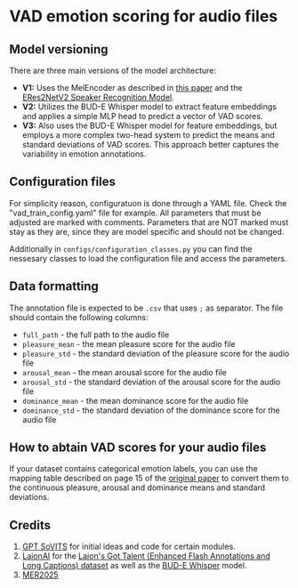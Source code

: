 # VAD emotion scoring for audio files

## Model versioning
There are three main versions of the model architecture:

- **V1:** Uses the MelEncoder as described in [this paper](https://arxiv.org/abs/2106.03153) and the [ERes2NetV2 Speaker Recognition Model](https://modelscope.cn/models/iic/speech_eres2netv2w24s4ep4_sv_zh-cn_16k-com).
- **V2:** Utilizes the BUD-E Whisper model to extract feature embeddings and applies a simple MLP head to predict a vector of VAD scores.
- **V3:** Also uses the BUD-E Whisper model for feature embeddings, but employs a more complex two-head system to predict the means and standard deviations of VAD scores. This approach better captures the variability in emotion annotations.

## Configuration files
For simplicity reason, configuratuon is done through a YAML file. Check the "vad_train_config.yaml" file for example. All parameters that must be adjusted are marked with comments. Parameters that are NOT marked must stay as they are, since they are model specific and should not be changed.

Additionally in `configs/configuration_classes.py` you can find the nessesary classes to load the configuration file and access the parameters.

## Data formatting
The annotation file is expected to be `.csv` that uses `;` as separator. The file should contain the following columns:

- `full_path` - the full path to the audio file
- `pleasure_mean` - the mean pleasure score for the audio file
- `pleasure_std` - the standard deviation of the pleasure score for the audio file
- `arousal_mean` - the mean arousal score for the audio file
- `arousal_std` - the standard deviation of the arousal score for the audio file
- `dominance_mean` - the mean dominance score for the audio file
- `dominance_std` - the standard deviation of the dominance score for the audio file

## How to abtain VAD scores for your audio files

If your dataset contains categorical emotion labels, you can use the mapping table described on page 15 of the [original paper](https://www.researchgate.net/publication/222741832_Evidence_for_a_Three-Factor_Theory_of_Emotions) to convert them to the continuous pleasure, arousal and dominance means and standard deviations.

## Credits

1. [GPT SoVITS](https://github.com/RVC-Boss/GPT-SoVITS) for initial ideas and code for certain modules.
2. [LaionAI](https://laion.ai) for the [Laion's Got Talent (Enhanced Flash Annotations and Long Captions) dataset](https://huggingface.co/datasets/laion/laions_got_talent_enhanced_flash_annotations_and_long_captions) as well as the [BUD-E Whisper](https://huggingface.co/laion/BUD-E-Whisper) model.
3. [MER2025](https://huggingface.co/datasets/MERChallenge/MER2025)